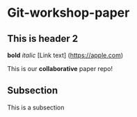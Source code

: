 # Git-workshop-paper
## This is header 2
**bold** _italic_
[Link text] (https://apple.com)

This is our **collaborative** paper repo!
## Subsection
This is a subsection
